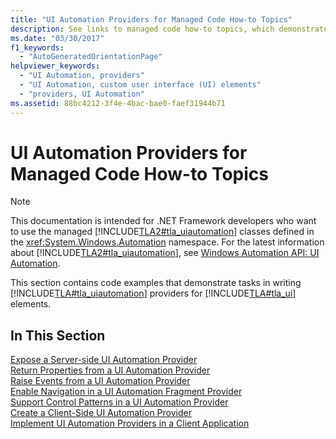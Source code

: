```yaml
---
title: "UI Automation Providers for Managed Code How-to Topics"
description: See links to managed code how-to topics, which demonstrate tasks in writing Microsoft UI Automation providers for user interface (UI) elements.
ms.date: "03/30/2017"
f1_keywords: 
  - "AutoGeneratedOrientationPage"
helpviewer_keywords: 
  - "UI Automation, providers"
  - "UI Automation, custom user interface (UI) elements"
  - "providers, UI Automation"
ms.assetid: 88bc4212-3f4e-4bac-bae0-faef31944b71
---
```

# UI Automation Providers for Managed Code How-to Topics

> [!NOTE]
> This documentation is intended for .NET Framework developers who want to use the managed [!INCLUDE[TLA2#tla_uiautomation](../../../includes/tla2sharptla-uiautomation-md.md)] classes defined in the <xref:System.Windows.Automation> namespace. For the latest information about [!INCLUDE[TLA2#tla_uiautomation](../../../includes/tla2sharptla-uiautomation-md.md)], see [Windows Automation API: UI Automation](/windows/win32/winauto/entry-uiauto-win32).  
  
 This section contains code examples that demonstrate tasks in writing [!INCLUDE[TLA#tla_uiautomation](../../../includes/tlasharptla-uiautomation-md.md)] providers for [!INCLUDE[TLA#tla_ui](../../../includes/tlasharptla-ui-md.md)] elements.  
  
## In This Section  

 [Expose a Server-side UI Automation Provider](expose-a-server-side-ui-automation-provider.md)  
 [Return Properties from a UI Automation Provider](return-properties-from-a-ui-automation-provider.md)  
 [Raise Events from a UI Automation Provider](raise-events-from-a-ui-automation-provider.md)  
 [Enable Navigation in a UI Automation Fragment Provider](enable-navigation-in-a-ui-automation-fragment-provider.md)  
 [Support Control Patterns in a UI Automation Provider](support-control-patterns-in-a-ui-automation-provider.md)  
 [Create a Client-Side UI Automation Provider](create-a-client-side-ui-automation-provider.md)  
 [Implement UI Automation Providers in a Client Application](implement-ui-automation-providers-in-a-client-application.md)
